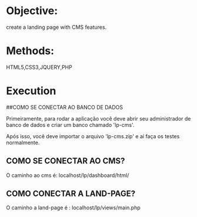 # Objective:

  create a landing page with CMS features.

# Methods:

  HTML5,CSS3,JQUERY,PHP

# Execution

##COMO SE CONECTAR AO BANCO DE DADOS

Primeiramente, para rodar a aplicação você deve abrir seu administrador de banco de dados e criar um banco chamado 'lp-cms'.

Após isso, você deve importar o arquivo 'lp-cms.zip' e aí faça os testes normalmente.


## COMO SE CONECTAR AO CMS?


O caminho ao cms é: localhost/lp/dashboard/html/


## COMO CONECTAR A LAND-PAGE?


O caminho a land-page é : localhost/lp/views/main.php
